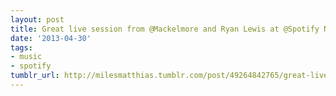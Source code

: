 ```yaml
---
layout: post
title: Great live session from @Mackelmore and Ryan Lewis at @Spotify NYC
date: '2013-04-30'
tags:
- music
- spotify
tumblr_url: http://milesmatthias.tumblr.com/post/49264842765/great-live-session-from-mackelmore-and-ryan-lewis
---
```

